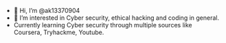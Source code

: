 - 👋 Hi, I’m @ak13370904
- 👀 I’m interested in Cyber security, ethical hacking and coding in general.
- Currently learning Cyber security through multiple sources like Coursera, Tryhackme, Youtube.
<!---
ak13370904/ak13370904 is a ✨ special ✨ repository because its `README.md` (this file) appears on your GitHub profile.
You can click the Preview link to take a look at your changes.
--->
